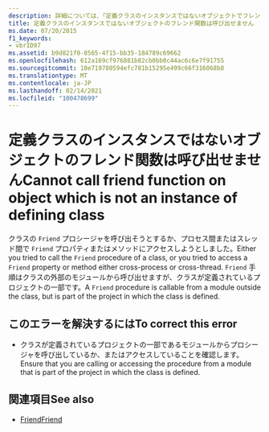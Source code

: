```yaml
---
description: 詳細については、「定義クラスのインスタンスではないオブジェクトでフレンド関数を呼び出すことはできません」を参照してください。
title: 定義クラスのインスタンスではないオブジェクトのフレンド関数は呼び出せません
ms.date: 07/20/2015
f1_keywords:
- vbrID97
ms.assetid: b9d821f0-8565-4f15-bb35-184789c69662
ms.openlocfilehash: 612a169cf976881b82cb0bb0c44ac6c6e7f91755
ms.sourcegitcommit: 10e719780594efc781b15295e499c66f316068b8
ms.translationtype: MT
ms.contentlocale: ja-JP
ms.lasthandoff: 02/14/2021
ms.locfileid: "100478699"
---
```

# <a name="cannot-call-friend-function-on-object-which-is-not-an-instance-of-defining-class"></a><span data-ttu-id="099cb-103">定義クラスのインスタンスではないオブジェクトのフレンド関数は呼び出せません</span><span class="sxs-lookup"><span data-stu-id="099cb-103">Cannot call friend function on object which is not an instance of defining class</span></span>

<span data-ttu-id="099cb-104">クラスの `Friend` プロシージャを呼び出そうとするか、プロセス間またはスレッド間で `Friend` プロパティまたはメソッドにアクセスしようとしました。</span><span class="sxs-lookup"><span data-stu-id="099cb-104">Either you tried to call the `Friend` procedure of a class, or you tried to access a `Friend` property or method either cross-process or cross-thread.</span></span> <span data-ttu-id="099cb-105">`Friend` 手順はクラスの外部のモジュールから呼び出せますが、クラスが定義されているプロジェクトの一部です。</span><span class="sxs-lookup"><span data-stu-id="099cb-105">A `Friend` procedure is callable from a module outside the class, but is part of the project in which the class is defined.</span></span>  
  
## <a name="to-correct-this-error"></a><span data-ttu-id="099cb-106">このエラーを解決するには</span><span class="sxs-lookup"><span data-stu-id="099cb-106">To correct this error</span></span>  
  
- <span data-ttu-id="099cb-107">クラスが定義されているプロジェクトの一部であるモジュールからプロシージャを呼び出しているか、またはアクセスしていることを確認します。</span><span class="sxs-lookup"><span data-stu-id="099cb-107">Ensure that you are calling or accessing the procedure from a module that is part of the project in which the class is defined.</span></span>  
  
## <a name="see-also"></a><span data-ttu-id="099cb-108">関連項目</span><span class="sxs-lookup"><span data-stu-id="099cb-108">See also</span></span>

- [<span data-ttu-id="099cb-109">Friend</span><span class="sxs-lookup"><span data-stu-id="099cb-109">Friend</span></span>](../language-reference/modifiers/friend.md)
